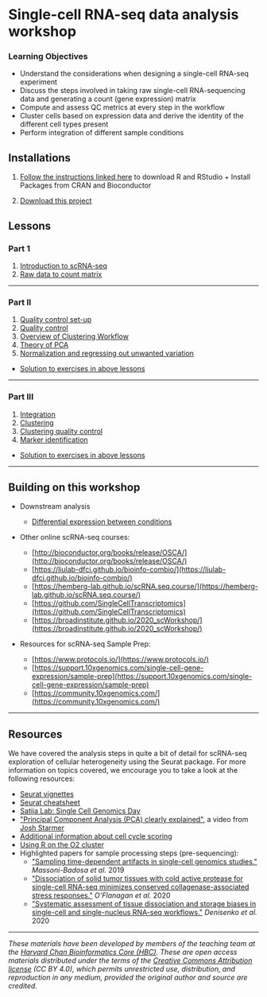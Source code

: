 # Single-cell RNA-seq data analysis workshop 

### Learning Objectives

- Understand the considerations when designing a single-cell RNA-seq experiment
- Discuss the steps involved in taking raw single-cell RNA-sequencing data and generating a count (gene expression) matrix
- Compute and assess QC metrics at every step in the workflow
- Cluster cells based on expression data and derive the identity of the different cell types present
- Perform integration of different sample conditions

## Installations

1. [Follow the instructions linked here](../README.md#installation-requirements) to download R and RStudio + Install Packages from CRAN and Bioconductor

1. [Download this project](https://www.dropbox.com/s/vop78wq76h02a2f/single_cell_rnaseq.zip?dl=1)

## Lessons

### Part 1
1. [Introduction to scRNA-seq](../lessons/01_intro_to_scRNA-seq.md)
1. [Raw data to count matrix](../lessons/02_SC_generation_of_count_matrix.md)

***

### Part II
1. [Quality control set-up](../lessons/03_SC_quality_control-setup.md)
1. [Quality control](../lessons/04_SC_quality_control.md)
1. [Overview of Clustering Workflow](../lessons/postQC_workflow.md)
1. [Theory of PCA](../lessons/05_theory_of_PCA.md)
1. [Normalization and regressing out unwanted variation](../lessons/06_SC_SCT_normalization.md)

* [Solution to exercises in above lessons](../homework/day1_hw_answer-key.R)
          
***

### Part III
1. [Integration](../lessons/06_integration.md)
1. [Clustering](../lessons/07_SC_clustering_cells_SCT.md)
1. [Clustering quality control](../lessons/08_SC_clustering_quality_control.md)
1. [Marker identification](../lessons/09_merged_SC_marker_identification.md)

* [Solution to exercises in above lessons](../homework/Day2_exercise_answer_key.R)

***

## Building on this workshop

* Downstream analysis
  - [Differential expression between conditions](../lessons/pseudobulk_DESeq2_scrnaseq.md)

* Other online scRNA-seq courses:
  - [http://bioconductor.org/books/release/OSCA/](http://bioconductor.org/books/release/OSCA/)
  - [https://liulab-dfci.github.io/bioinfo-combio/](https://liulab-dfci.github.io/bioinfo-combio/)
  - [https://hemberg-lab.github.io/scRNA.seq.course/](https://hemberg-lab.github.io/scRNA.seq.course/)
  - [https://github.com/SingleCellTranscriptomics](https://github.com/SingleCellTranscriptomics)
  - [https://broadinstitute.github.io/2020_scWorkshop/](https://broadinstitute.github.io/2020_scWorkshop/)

* Resources for scRNA-seq Sample Prep:
  - [https://www.protocols.io/](https://www.protocols.io/)
  - [https://support.10xgenomics.com/single-cell-gene-expression/sample-prep](https://support.10xgenomics.com/single-cell-gene-expression/sample-prep)
  - [https://community.10xgenomics.com/](https://community.10xgenomics.com/)

***

## Resources
We have covered the analysis steps in quite a bit of detail for scRNA-seq exploration of cellular heterogeneity using the Seurat package. For more information on topics covered, we encourage you to take a look at the following resources:

* [Seurat vignettes](https://satijalab.org/seurat/vignettes.html)
* [Seurat cheatsheet](https://satijalab.org/seurat/essential_commands.html)
* [Satija Lab: Single Cell Genomics Day](https://satijalab.org/scgd21/)
* ["Principal Component Analysis (PCA) clearly explained"](https://www.youtube.com/watch?v=_UVHneBUBW0), a video from [Josh Starmer](https://twitter.com/joshuastarmer)
* [Additional information about cell cycle scoring](../lessons/cell_cycle_scoring.md)
* [Using R on the O2 cluster](https://hbctraining.github.io/Intro-to-Unix-QMB/lessons/R_on_o2.html)
* Highlighted papers for sample processing steps (pre-sequencing):
  - ["Sampling time-dependent artifacts in single-cell genomics studies."](https://genomebiology.biomedcentral.com/articles/10.1186/s13059-020-02032-0) *Massoni-Badosa et al.* 2019
  - ["Dissociation of solid tumor tissues with cold active protease for single-cell RNA-seq minimizes conserved collagenase-associated stress responses."](https://genomebiology.biomedcentral.com/articles/10.1186/s13059-019-1830-0) *O'Flanagan et al.* 2020
  - ["Systematic assessment of tissue dissociation and storage biases in single-cell and single-nucleus RNA-seq workflows."](https://genomebiology.biomedcentral.com/articles/10.1186/s13059-020-02048-6) *Denisenko et al.* 2020

****

*These materials have been developed by members of the teaching team at the [Harvard Chan Bioinformatics Core (HBC)](http://bioinformatics.sph.harvard.edu/). These are open access materials distributed under the terms of the [Creative Commons Attribution license](https://creativecommons.org/licenses/by/4.0/) (CC BY 4.0), which permits unrestricted use, distribution, and reproduction in any medium, provided the original author and source are credited.*
